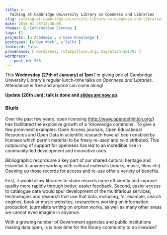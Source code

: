 ```yaml
---
title: >-
  Talking at Cambridge University Library on Openness and Libraries
slug: talking-at-cambridge-university-library-on-openness-and-libraries
date: 2010-01-25T13:40:08
themes: [u'Information Economy']
tags: []
projects: [u'Academia', u'Open Knowledge']
posttypes: [u'Own Work', u'Talks']
featured: False
provenance: [ wordpress, rufuspollock.org, migration-201703 ]
wordpress:
  - post_id: 506
---
```


This **Wednesday (27th of January) at 1pm** I'm giving one of Cambridge University Library's regular lunch-time talks on *Openness and Libraries*. Attendance is free and anyone can come along!

**Update (28th Jan): talk is done and [slides are now up](http://m.okfn.org/files/talks/openness_and_libraries_20100127/).**

### Blurb

Over the past few years, open licensing (<http://www.opendefinition.org/>) has facilitated the explosive growth of a 'knowledge commons'. To give a few prominent examples: Open Access journals, Open Educational Resources and Open Data in scientific research have all been enabled by licenses which permit material to be freely re-used and re-distributed. This outpouring of support for openness has led to an incredible rise in community-led development and innovative uses.

Bibliographic records are a key part of our shared cultural heritage and essential to anyone working with cultural materials (books, music, films etc). Opening up those records for access and re-use offer a variety of benefits.

First, it would allow libraries to share records more efficiently and improve quality more rapidly through better, easier feedback. Second, easier access to catalogue data would spur development of the multifarious services, technologies and research that use that data, including, for example, search engines, book or music websites, researchers working on information production, journalists writing on orphan works, as well as many other areas we cannot even imagine in advance.

With a growing number of Government agencies and public institutions making data open, is is now time for the library community to do likewise?


